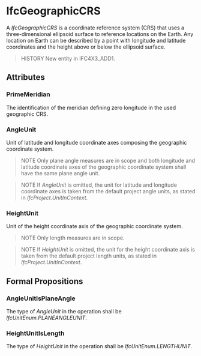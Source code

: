 # IfcGeographicCRS

A _IfcGeographicCRS_ is a coordinate reference system (CRS) that uses a three-dimensional ellipsoid surface to reference locations on the Earth. Any location on Earth can be described by a point with longitude and latitude coordinates and the height above or below the ellipsoid surface.

> HISTORY New entity in IFC4X3_ADD1.

## Attributes

### PrimeMeridian

The identification of the meridian defining zero longitude in the used geographic CRS.

### AngleUnit

Unit of latitude and longitude coordinate axes composing the geographic coordinate system.

> NOTE Only plane angle measures are in scope and both longitude and latitude coordinate axes of the geographic coordinate system shall have the same plane angle unit.

> NOTE If _AngleUnit_ is omitted, the unit for latitude and longitude coordinate axes is taken from the default project angle units, as stated in _IfcProject.UnitInContext_.

### HeightUnit

Unit of the height coordinate axis of the geographic coordinate system.

> NOTE Only length measures are in scope.

> NOTE If _HeightUnit_ is omitted, the unit for the height coordinate axis is taken from the default project length units, as stated in _IfcProject.UnitInContext_.

## Formal Propositions

### AngleUnitIsPlaneAngle

The type of _AngleUnit_ in the operation shall be _IfcUnitEnum.PLANEANGLEUNIT_.

### HeightUnitIsLength

The type of _HeightUnit_ in the operation shall be _IfcUnitEnum.LENGTHUNIT_.
